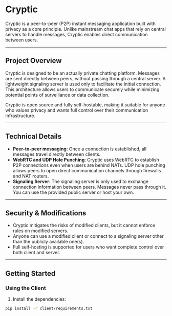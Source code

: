# Cryptic

Cryptic is a peer-to-peer (P2P) instant messaging application built with privacy as a core principle. Unlike mainstream chat apps that rely on central servers to handle messages, Cryptic enables direct communication between users.

---

## Project Overview

Cryptic is designed to be an actually private chatting platform. Messages are sent directly between peers, without passing through a central server. A lightweight signaling server is used only to facilitate the initial connection. This architecture allows users to communicate securely while minimizing potential points of surveillance or data collection.

Cryptic is open source and fully self-hostable, making it suitable for anyone who values privacy and wants full control over their communication infrastructure.

---

## Technical Details

- **Peer-to-peer messaging**: Once a connection is established, all messages travel directly between clients.  
- **WebRTC and UDP Hole Punching**: Cryptic uses WebRTC to establish P2P connections even when users are behind NATs. UDP hole punching allows peers to open direct communication channels through firewalls and NAT routers.  
- **Signaling Server**: The signaling server is only used to exchange connection information between peers. Messages never pass through it. You can use the provided public server or host your own.  

---

## Security & Modifications

- Cryptic mitigates the risks of modified clients, but it cannot enforce rules on modified servers.  
- Anyone can use a modified client or connect to a signaling server other than the publicly available one(s).  
- Full self-hosting is supported for users who want complete control over both client and server.  

---

## Getting Started

### Using the Client

1. Install the dependencies:

```bash
pip install -r client/requirements.txt
